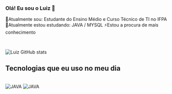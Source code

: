 ### Olá! Eu sou o Luiz 👋

🔭Atualmente sou: Estudante do Ensino Médio e Curso Técnico de TI no IFPA
🌱Atualmente estou estudando: JAVA / MYSQL
⚡Estou a procura de mais conhecimento

<br>

![Luiz GitHub stats](https://github-readme-stats.vercel.app/api?username=LuizxDev&show_icons=true&theme=dracula)

## Tecnologias que eu uso no meu dia

<div style="display: inline_block"><br/>
  <img align="center" alt="JAVA" src="https://img.shields.io/badge/Java-ED8B00?style=for-the-badge&logo=openjdk&logoColor=white"/>
  <img align="center" alt="JAVA" src="https://img.shields.io/badge/MySQL-00000F?style=for-the-badge&logo=mysql&logoColor=white)"/>
  </div>

